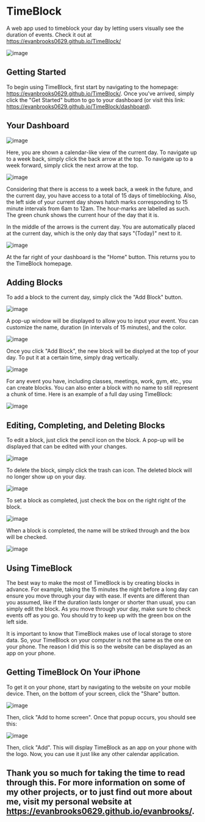 # TimeBlock
A web app used to timeblock your day by letting users visually see the duration of events. 
Check it out at https://evanbrooks0629.github.io/TimeBlock/

![image](https://user-images.githubusercontent.com/60624108/189542302-593f0eb9-2ce4-4ba1-a0a9-caa75ee8a26b.png)


## Getting Started
To begin using TimeBlock, first start by navigating to the homepage: https://evanbrooks0629.github.io/TimeBlock/.
Once you've arrived, simply click the "Get Started" button to go to your dashboard (or visit this link: https://evanbrooks0629.github.io/TimeBlock/dashboard).

## Your Dashboard

![image](https://user-images.githubusercontent.com/60624108/189542388-49a68aeb-5f94-41ea-a836-09eea0db2bf1.png)


Here, you are shown a calendar-like view of the current day. To navigate up to a week back, simply click the back arrow at the top. To navigate up to a week forward, simply click the next arrow at the top.

![image](https://user-images.githubusercontent.com/60624108/189542240-843fd30b-afc6-4528-b958-3603e5251020.png)

Considering that there is access to a week back, a week in the future, and the current day, you have access to a total of 15 days of timeblocking.
Also, the left side of your current day shows hatch marks corresponding to 15 minute intervals from 6am to 12am. The hour-marks are labelled as such. The green chunk shows the current hour of the day that it is.

In the middle of the arrows is the current day. You are automatically placed at the current day, which is the only day that says "(Today)" next to it. 

![image](https://user-images.githubusercontent.com/60624108/189542351-c99cc728-e34d-42da-bd41-0622035ff75c.png)


At the far right of your dashboard is the "Home" button. This returns you to the TimeBlock homepage.

## Adding Blocks
To add a block to the current day, simply click the "Add Block" button.

![image](https://user-images.githubusercontent.com/60624108/189542577-f437da6c-b4b5-4fc4-bb16-4178c748e1b9.png)

A pop-up window will be displayed to allow you to input your event. You can customize the name, duration (in intervals of 15 minutes), and the color.

![image](https://user-images.githubusercontent.com/60624108/189542877-5ed94124-0752-4e96-9599-c6b77e703eca.png)

Once you click "Add Block", the new block will be displyed at the top of your day. To put it at a certain time, simply drag vertically.

![image](https://user-images.githubusercontent.com/60624108/189543058-43c18fe2-6996-467f-936b-9d0cf0917fff.png)


For any event you have, including classes, meetings, work, gym, etc., you can create blocks. You can also enter a block with no name to still represent a chunk of time.
Here is an example of a full day using TimeBlock:

![image](https://user-images.githubusercontent.com/60624108/189543190-24260f62-09d2-4fab-b18a-00acdd12cdc2.png)


## Editing, Completing, and Deleting Blocks
To edit a block, just click the pencil icon on the block. A pop-up will be displayed that can be edited with your changes.

![image](https://user-images.githubusercontent.com/60624108/189543232-2043abd5-cc06-4c47-ad9e-f3e25a705f68.png)


To delete the block, simply click the trash can icon. The deleted block will no longer show up on your day.

![image](https://user-images.githubusercontent.com/60624108/189543260-31b39ebc-bcf1-43b3-9090-3913c0b42abf.png)


To set a block as completed, just check the box on the right right of the block.

![image](https://user-images.githubusercontent.com/60624108/189543273-df808f9a-d632-439a-961d-6966ead576b4.png)


When a block is completed, the name will be striked through and the box will be checked.

![image](https://user-images.githubusercontent.com/60624108/189543299-8dfcbb31-3991-472e-a0b8-ef0416e39427.png)


## Using TimeBlock
The best way to make the most of TimeBlock is by creating blocks in advance. For example, taking the 15 minutes the night before a long day can ensure you move through your day with ease. If events are different than you assumed, like if the duration lasts longer or shorter than usual, you can simply edit the block.
As you move through your day, make sure to check events off as you go. You should try to keep up with the green box on the left side.

It is important to know that TimeBlock makes use of local storage to store data. So, your TimeBlock on your computer is not the same as the one on your phone. The reason I did this is so the website can be displayed as an app on your phone.

## Getting TimeBlock On Your iPhone
To get it on your phone, start by navigating to the website on your mobile device. Then, on the bottom of your screen, click the "Share" button.

![image](https://user-images.githubusercontent.com/60624108/189543592-bd8df2f0-5cd2-4750-b3fc-b3510cd38e89.png)


Then, click "Add to home screen". Once that popup occurs, you should see this:

![image](https://user-images.githubusercontent.com/60624108/189543677-af34c7ee-21f0-4be3-9ca6-68bcaf3bfaad.png)


Then, click "Add". This will display TimeBlock as an app on your phone with the logo. Now, you can use it just like any other calendar application.

## Thank you so much for taking the time to read through this. For more information on some of my other projects, or to just find out more about me, visit my personal website at https://evanbrooks0629.github.io/evanbrooks/.

